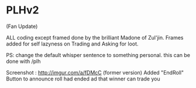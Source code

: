 # PLHv2
 (Fan Update)

ALL coding except framed done by the brilliant Madone of Zul'jin.
Frames added for self lazyness on Trading and Asking for loot.

PS: change the default whisper sentence to something personal. this can be done with /plh

Screenshot : http://imgur.com/a/fDMcC (former version)
Added "EndRoll" Button to announce roll had ended ad that winner can trade you